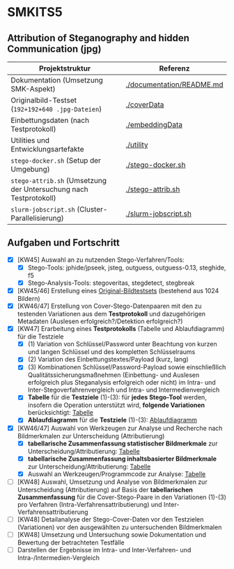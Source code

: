 # SMKITS5
## Attribution of Steganography and hidden Communication (jpg)
| Projektstruktur | Referenz |
| --- | --- |
| Dokumentation (Umsetzung SMK-Aspekt) | [./documentation/README.md](./documentation/README.md) |
| Originalbild-Testset (`192+192+640 .jpg-Dateien`) | [./coverData](./coverData) |
| Einbettungsdaten (nach Testprotokoll) | [./embeddingData](./embeddingData) |
| Utilities und Entwicklungsartefakte | [./utility](./utility) |
| `stego-docker.sh` (Setup der Umgebung) | [./stego-docker.sh](./stego-docker.sh) |
| `stego-attrib.sh` (Umsetzung der Untersuchung nach Testprotokoll) | [./stego-attrib.sh](./stego-attrib.sh) |
| `slurm-jobscript.sh` (Cluster-Parallelisierung) | [./slurm-jobscript.sh](./slurm-jobscript.sh) |
## Aufgaben und Fortschritt
- [X] [KW45] Auswahl an zu nutzenden Stego-Verfahren/Tools:
  - [X] Stego-Tools: jphide/jpseek, jsteg, outguess, outguess-0.13, steghide, f5
  - [X] Stego-Analysis-Tools: stegoveritas, stegdetect, stegbreak
- [X] [KW45/46] Erstellung eines [Original-Bildtestsets](./coverData) (bestehend aus 1024 Bildern)
- [X] [KW46/47] Erstellung von Cover-Stego-Datenpaaren mit den zu testenden Variationen aus dem **Testprotokoll** und dazugehörigen Metadaten (Auslesen erfolgreich?/Detektion erfolgreich?)
- [X] [KW47] Erarbeitung eines **Testprotokolls** (Tabelle und Ablaufdiagramm) für die Testziele
  - [X] (1) Variation von Schlüssel/Password unter Beachtung von kurzen und langen Schlüssel und des kompletten Schlüsselraums
  - [X] (2) Variation des Einbettungstextes/Payload (kurz, lang)
  - [X] (3) Kombinationen Schlüssel/Password-Payload sowie einschließlich Qualitätssicherungsmaßnehmen (Einbettung- und Auslesen erfolgreich plus Steganalysis erfolgreich oder nicht) im Intra- und Inter-Stegoverfahrenvergleich und Intra- und Intermedienvergleich 
  - [X] **Tabelle** für die **Testziele** (1)-(3): für **jedes Stego-Tool** werden, insofern die Operation unterstützt wird, **folgende Variationen** berücksichtigt: [Tabelle](./documentation/variations.md)
  - [X] **Ablaufdiagramm** für die **Testziele** (1)-(3): [Ablaufdiagramm](./documentation/flowchart.md)
- [X] [KW46/47] Auswahl von Werkzeugen zur Analyse und Recherche nach Bildmerkmalen zur Unterscheidung (Attributierung)
  - [X] **tabellarische Zusammenfassung statistischer Bildmerkmale** zur Unterscheidung/Attributierung: [Tabelle](./documentation/attributes.md)
  - [X] **tabellarische Zusammenfassung inhaltsbasierter Bildmerkmale** zur Unterscheidung/Attributierung: [Tabelle](./documentation/attributes.md)
  - [X] Auswahl an Werkzeugen/Programmcode zur Analyse: [Tabelle](./documentation/tools.md)
- [ ] [KW48] Auswahl, Umsetzung und Analyse von Bildmerkmalen zur Unterscheidung (Attributierung) auf Basis der **tabellarischen Zusammenfassung** für die Cover-Stego-Paare in den Variationen (1)-(3) pro Verfahren (Intra-Verfahrensattributierung) und Inter-Verfahrensattributierung
- [ ] [KW48] Detailanalyse der Stego-Cover-Daten vor den Testzielen (Variationen) vor den ausgewählten zu untersuchenden Bildmerkmalen
- [ ] [KW48] Umsetzung und Untersuchung sowie Dokumentation und Bewertung der betrachteten Testfälle
- [ ] Darstellen der Ergebnisse im Intra- und Inter-Verfahren- und Intra-/Intermedien-Vergleich 
